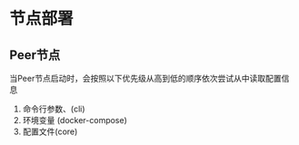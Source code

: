 # 节点部署 

## Peer节点
当Peer节点启动时，会按照以下优先级从高到低的顺序依次尝试从中读取配置信息
1. 命令行参数、(cli)
2. 环境变量 (docker-compose)
3. 配置文件(core)
